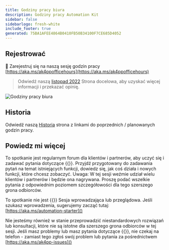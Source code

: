 ```yaml
---
title: Godziny pracy biura
description: Godziny pracy Automation Kit
sidebar: false
sidebarlogo: fresh-white
include_footer: true
generated: 75BA1AFEE4864B0410FB50B34100F7CE685D4052
---
```


## Rejestrować

<g-emoji class="g-emoji" alias="calendar" fallback-src="https://github.githubassets.com/images/icons/emoji/unicode/1f4c6.png">📆</g-emoji> Zarejestruj się na naszą sesję godzin pracy [https://aka.ms/ak4ppofficehours](https://aka.ms/ak4ppofficehours)

> Odwiedź naszą [listopad 2022](/pl/office-hours/november-2022) Strona docelowa, aby uzyskać więcej informacji i przekazać opinię.

![Godziny pracy biura](/images/office-hours.png)

## Historia

Odwiedź naszą [Historia](/pl/office-hours/history) strona z linkami do poprzednich / planowanych godzin pracy.

## Powiedz mi więcej

To spotkanie jest regularnym forum dla klientów i partnerów, aby uczyć się i zadawać pytania dotyczące {{<product-name>}}. Przyjdź przygotowany do zadawania pytań na temat istniejących funkcji, dowiedz się, jak coś działa i nowych funkcji, które chcesz zobaczyć. Uwaga: W tej sesji weźmie udział wielu klientów i partnerów i będzie ona nagrywana. Proszę podać wszelkie pytania z odpowiednim poziomem szczegółowości dla tego szerszego grona odbiorców.

To spotkanie nie jest {{<product-name>}} Sesja wprowadzająca lub przeglądowa. Jeśli szukasz wprowadzenia, sugerujemy zacząć tutaj: [https://aka.ms/automation-starter]()

Nie jesteśmy również w stanie przeprowadzić niestandardowych rozwiązań lub konsultacji, które nie są istotne dla szerszego grona odbiorców w tej sesji. Jeśli masz problemy lub masz pytania dotyczące {{<product-name>}}, nie czekaj na telefon - zamiast tego zgłoś swój problem lub pytania za pośrednictwem [https://aka.ms/ak4pp-issues]()

